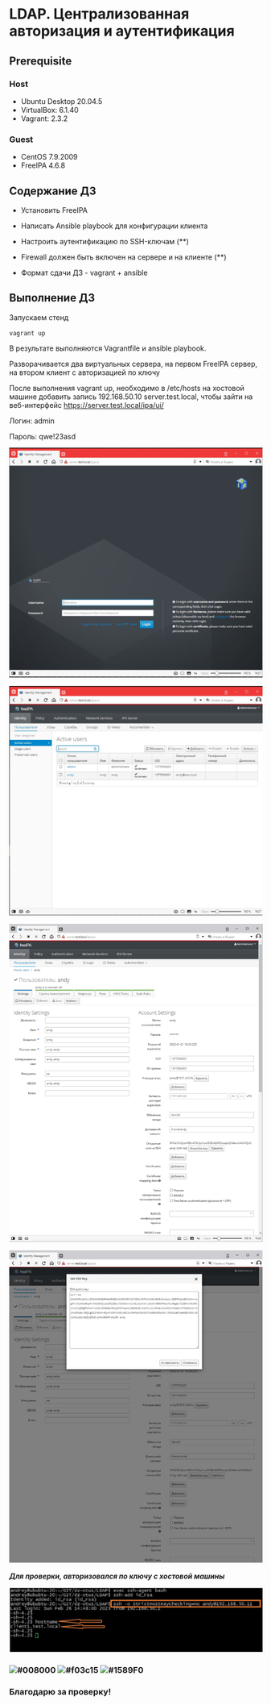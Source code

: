 # LDAP. Централизованная авторизация и аутентификация 

## **Prerequisite**

### Host ###
- Ubuntu Desktop 20.04.5
- VirtualBox: 6.1.40
- Vagrant: 2.3.2

### Guest ###
- CentOS 7.9.2009
- FreeIPA 4.6.8

## **Содержание ДЗ**

- Установить FreeIPA

- Написать Ansible playbook для конфигурации клиента

- Настроить аутентификацию по SSH-ключам (**)

- Firewall должен быть включен на сервере и на клиенте (**)

- Формат сдачи ДЗ - vagrant + ansible

## **Выполнение ДЗ**

Запускаем стенд
```
vagrant up
```

В результате выполняются Vagrantfile и ansible playbook. 

Разворачивается два виртуальных сервера, на первом FreeIPA сервер, на втором клиент с авторизацией по ключу

После выполнения vagrant up, необходимо в /etc/hosts на хостовой машине добавить запись 192.168.50.10 server.test.local, чтобы зайти на веб-интерфейс https://server.test.local/ipa/ui/

Логин: admin

Пароль: qwe!23asd

![ldap_1](https://github.com/andrey21x6/dz-otus/blob/main/LDAP/screenshots/ldap_1.jpg)


![ldap_2](https://github.com/andrey21x6/dz-otus/blob/main/LDAP/screenshots/ldap_2.jpg)


![ldap_3](https://github.com/andrey21x6/dz-otus/blob/main/LDAP/screenshots/ldap_3.jpg)


![ldap_4](https://github.com/andrey21x6/dz-otus/blob/main/LDAP/screenshots/ldap_4.jpg)

***Для проверки, авторизовался по ключу с хостовой машины***

![ldap_5](https://github.com/andrey21x6/dz-otus/blob/main/LDAP/screenshots/ldap_5.jpg)


### ![#008000](https://placehold.co/15x15/008000/008000.png) ![#f03c15](https://placehold.co/15x15/f03c15/f03c15.png) ![#1589F0](https://placehold.co/15x15/1589F0/1589F0.png)
### Благодарю за проверку!
